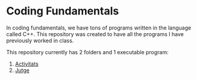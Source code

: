 # Coding Fundamentals
In coding fundamentals, we have tons of programs written in the language called C++. This repository was created to have all the programs I have previously worked in class.

This repository currently has 2 folders and 1 executable program:
1. [Activitats](./Activitats)
2. [Jutge](./Jutge)
